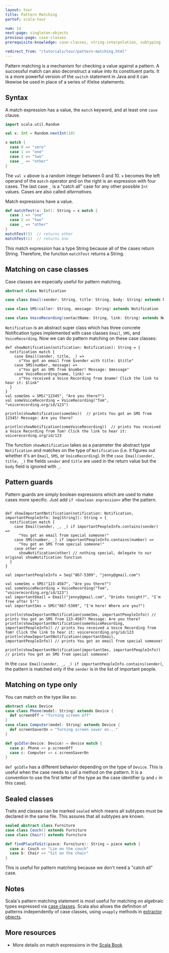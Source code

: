 ```yaml
---
layout: tour
title: Pattern Matching
partof: scala-tour

num: 14
next-page: singleton-objects
previous-page: case-classes
prerequisite-knowledge: case-classes, string-interpolation, subtyping

redirect_from: "/tutorials/tour/pattern-matching.html"
---
```


Pattern matching is a mechanism for checking a value against a pattern. A successful match can also deconstruct a value into its constituent parts. It is a more powerful version of the `switch` statement in Java and it can likewise be used in place of a series of if/else statements.

## Syntax
A match expression has a value, the `match` keyword, and at least one `case` clause.
```scala mdoc
import scala.util.Random

val x: Int = Random.nextInt(10)

x match {
  case 0 => "zero"
  case 1 => "one"
  case 2 => "two"
  case _ => "other"
}
```
The `val x` above is a random integer between 0 and 10. `x` becomes the left operand of the `match` operator and on the right is an expression with four cases. The last case `_` is a "catch all" case for any other possible `Int` values. Cases are also called _alternatives_.

Match expressions have a value.
```scala mdoc
def matchTest(x: Int): String = x match {
  case 1 => "one"
  case 2 => "two"
  case _ => "other"
}
matchTest(3)  // returns other
matchTest(1)  // returns one
```
This match expression has a type String because all of the cases return String. Therefore, the function `matchTest` returns a String.

## Matching on case classes

Case classes are especially useful for pattern matching.

```scala mdoc
abstract class Notification

case class Email(sender: String, title: String, body: String) extends Notification

case class SMS(caller: String, message: String) extends Notification

case class VoiceRecording(contactName: String, link: String) extends Notification


```
`Notification` is an abstract super class which has three concrete Notification types implemented with case classes `Email`, `SMS`, and `VoiceRecording`. Now we can do pattern matching on these case classes:

```
def showNotification(notification: Notification): String = {
  notification match {
    case Email(sender, title, _) =>
      s"You got an email from $sender with title: $title"
    case SMS(number, message) =>
      s"You got an SMS from $number! Message: $message"
    case VoiceRecording(name, link) =>
      s"You received a Voice Recording from $name! Click the link to hear it: $link"
  }
}
val someSms = SMS("12345", "Are you there?")
val someVoiceRecording = VoiceRecording("Tom", "voicerecording.org/id/123")

println(showNotification(someSms))  // prints You got an SMS from 12345! Message: Are you there?

println(showNotification(someVoiceRecording))  // prints You received a Voice Recording from Tom! Click the link to hear it: voicerecording.org/id/123
```
The function `showNotification` takes as a parameter the abstract type `Notification` and matches on the type of `Notification` (i.e. it figures out whether it's an `Email`, `SMS`, or `VoiceRecording`). In the `case Email(sender, title, _)` the fields `sender` and `title` are used in the return value but the `body` field is ignored with `_`.

## Pattern guards
Pattern guards are simply boolean expressions which are used to make cases more specific. Just add `if <boolean expression>` after the pattern.
```

def showImportantNotification(notification: Notification, importantPeopleInfo: Seq[String]): String = {
  notification match {
    case Email(sender, _, _) if importantPeopleInfo.contains(sender) =>
      "You got an email from special someone!"
    case SMS(number, _) if importantPeopleInfo.contains(number) =>
      "You got an SMS from special someone!"
    case other =>
      showNotification(other) // nothing special, delegate to our original showNotification function
  }
}

val importantPeopleInfo = Seq("867-5309", "jenny@gmail.com")

val someSms = SMS("123-4567", "Are you there?")
val someVoiceRecording = VoiceRecording("Tom", "voicerecording.org/id/123")
val importantEmail = Email("jenny@gmail.com", "Drinks tonight?", "I'm free after 5!")
val importantSms = SMS("867-5309", "I'm here! Where are you?")

println(showImportantNotification(someSms, importantPeopleInfo)) // prints You got an SMS from 123-4567! Message: Are you there?
println(showImportantNotification(someVoiceRecording, importantPeopleInfo)) // prints You received a Voice Recording from Tom! Click the link to hear it: voicerecording.org/id/123
println(showImportantNotification(importantEmail, importantPeopleInfo)) // prints You got an email from special someone!

println(showImportantNotification(importantSms, importantPeopleInfo)) // prints You got an SMS from special someone!
```

In the `case Email(sender, _, _) if importantPeopleInfo.contains(sender)`, the pattern is matched only if the `sender` is in the list of important people.

## Matching on type only
You can match on the type like so:
```scala mdoc
abstract class Device
case class Phone(model: String) extends Device {
  def screenOff = "Turning screen off"
}
case class Computer(model: String) extends Device {
  def screenSaverOn = "Turning screen saver on..."
}

def goIdle(device: Device) = device match {
  case p: Phone => p.screenOff
  case c: Computer => c.screenSaverOn
}
```
`def goIdle` has a different behavior depending on the type of `Device`. This is useful when the case needs to call a method on the pattern. It is a convention to use the first letter of the type as the case identifier (`p` and `c` in this case).

## Sealed classes
Traits and classes can be marked `sealed` which means all subtypes must be declared in the same file. This assures that all subtypes are known.

```scala mdoc
sealed abstract class Furniture
case class Couch() extends Furniture
case class Chair() extends Furniture

def findPlaceToSit(piece: Furniture): String = piece match {
  case a: Couch => "Lie on the couch"
  case b: Chair => "Sit on the chair"
}
```
This is useful for pattern matching because we don't need a "catch all" case.

## Notes

Scala's pattern matching statement is most useful for matching on algebraic types expressed via [case classes](case-classes.html).
Scala also allows the definition of patterns independently of case classes, using `unapply` methods in [extractor objects](extractor-objects.html).

## More resources

* More details on match expressions in the [Scala Book](/overviews/scala-book/match-expressions.html)
